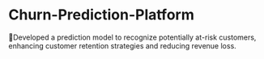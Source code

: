 # Churn-Prediction-Platform
Developed a prediction model to recognize potentially at-risk customers, enhancing customer retention strategies and reducing revenue loss.
